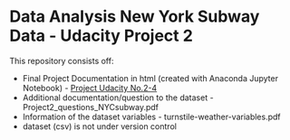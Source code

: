 # Data Analysis New York Subway Data - Udacity Project 2

This repository consists off:
  - Final Project Documentation in html (created with Anaconda Jupyter Notebook) - [Project Udacity No.2-4](https://cdn.rawgit.com/JaanNo/Data-Analysis-NY-Subway/fde660db/Project%20Udacity%20No.2-4.html)
  - Additional documentation/question to the dataset - Project2_questions_NYCsubway.pdf
  - Information of the dataset variables - turnstile-weather-variables.pdf
  - dataset (csv) is not under version control
